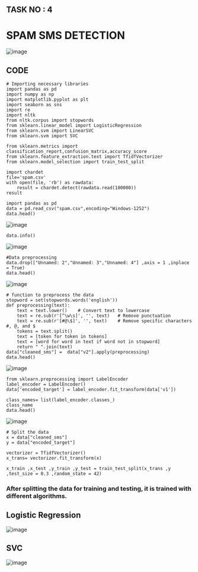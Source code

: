 ## TASK NO : 4
# SPAM SMS DETECTION
![image](https://github.com/AnnBlessy/codsoft_taskno.4/assets/119477835/63e55827-a669-4e58-ac88-d2b5e9ddcdbc)

## CODE
```
# Importing necessary libraries
import pandas as pd
import numpy as np
import matplotlib.pyplot as plt
import seaborn as sns
import re
import nltk
from nltk.corpus import stopwords
from sklearn.linear_model import LogisticRegression
from sklearn.svm import LinearSVC
from sklearn.svm import SVC 

from sklearn.metrics import classification_report,confusion_matrix,accuracy_score
from sklearn.feature_extraction.text import TfidfVectorizer
from sklearn.model_selection import train_test_split
```
```
import chardet 
file='spam.csv'
with open(file, 'rb') as rawdata: 
    result = chardet.detect(rawdata.read(100000))
result
```
```
import pandas as pd
data = pd.read_csv("spam.csv",encoding="Windows-1252")
data.head()
```
![image](https://github.com/AnnBlessy/codsoft_taskno.4/assets/119477835/6414eef4-0de8-471d-a835-565d2b67d61a)

```
data.info()
```
![image](https://github.com/AnnBlessy/codsoft_taskno.4/assets/119477835/effe1e62-d1e7-472c-8f54-03c027515209)

```
#Data preprocessing
data.drop(["Unnamed: 2","Unnamed: 3","Unnamed: 4"] ,axis = 1 ,inplace = True)
data.head()
```
![image](https://github.com/AnnBlessy/codsoft_taskno.4/assets/119477835/09b86714-4c23-41f7-aeb2-1b3d6270af25)

```
# function to preprocess the data
stopword = set(stopwords.words('english'))
def preprocessing(text):
    text = text.lower()    # Convert text to lowercase
    text = re.sub(r'[^\w\s]', '', text)   # Remove punctuation
    text = re.sub(r'[#@\$]', '', text)    # Remove specific characters #, @, and $
    tokens = text.split()
    text = [token for token in tokens]
    text = [word for word in text if word not in stopword]
    return " ".join(text)
data["cleaned_sms"] =  data["v2"].apply(preprocessing)
data.head()
```
![image](https://github.com/AnnBlessy/codsoft_taskno.4/assets/119477835/acb0b09b-e852-4135-a618-75e47cac7f25)

```
from sklearn.preprocessing import LabelEncoder
label_encoder = LabelEncoder()
data['encoded_target'] = label_encoder.fit_transform(data['v1'])

class_names= list(label_encoder.classes_)
class_name
data.head()
```
![image](https://github.com/AnnBlessy/codsoft_taskno.4/assets/119477835/f299296d-576d-4e4a-84a7-e219fcb9e772)

```
# Split the data
x = data["cleaned_sms"]
y = data["encoded_target"]

vectorizer = TfidfVectorizer()
x_trans= vectorizer.fit_transform(x)

x_train ,x_test ,y_train ,y_test = train_test_split(x_trans ,y ,test_size = 0.3 ,random_state = 42)
```
### After splitting the data for training and testing, it is trained with different algorithms.

## Logistic Regression
![image](https://github.com/AnnBlessy/codsoft_taskno.4/assets/119477835/7d8f865b-0bce-4903-a1a4-50f9fd4742fb)

## SVC
![image](https://github.com/AnnBlessy/codsoft_taskno.4/assets/119477835/ca7f0ac4-4681-4ea8-99c4-50c438619eab)
